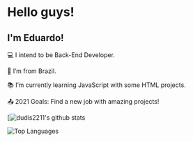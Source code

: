 # Hello guys! 

## I'm Eduardo!

:computer: I intend to be Back-End Developer.

:house_with_garden: I’m from Brazil.

:books: I’m currently learning JavaScript with some HTML projects.

:outbox_tray: 2021 Goals: Find a new job with amazing projects!

[![dudis2211's github stats](https://github-readme-stats.vercel.app/api?username=dudis2211&show_icons=true&theme=midnight-purple)

![Top Languages](https://github-readme-stats.vercel.app/api/top-langs/?username=dudis2211&theme=midnight-purple)
